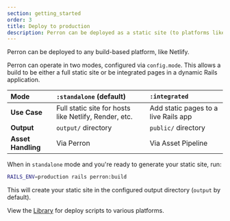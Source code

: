 ```yaml
---
section: getting_started
order: 3
title: Deploy to production
description: Perron can be deployed as a static site (to platforms like Netlify) or within your production Rails app.
---
```


Perron can be deployed to any build-based platform, like Netlify.

Perron can operate in two modes, configured via `config.mode`. This allows a build to be either a full static site or be integrated pages in a dynamic Rails application.

| **Mode** | `:standalone` (default) | `:integrated` |
| :--- | :--- | :--- |
| **Use Case** | Full static site for hosts like Netlify, Render, etc. | Add static pages to a live Rails app |
| **Output** | `output/` directory | `public/` directory |
| **Asset Handling** | Via Perron | Via Asset Pipeline |

When in `standalone` mode and you're ready to generate your static site, run:
```bash
RAILS_ENV=production rails perron:build
```

This will create your static site in the configured output directory (`output` by default).

View the [Library](/library/) for deploy scripts to various platforms.
